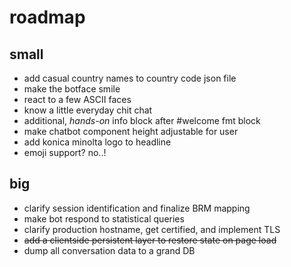 # roadmap

## small

+ add casual country names to country code json file
+ make the botface smile
+ react to a few ASCII faces
+ know a little everyday chit chat
+ additional, *hands-on* info block after #welcome fmt block
+ make chatbot component height adjustable for user
+ add konica minolta logo to headline
+ emoji support? no..!

## big

+ clarify session identification and finalize BRM mapping
+ make bot respond to statistical queries
+ clarify production hostname, get certified, and implement TLS
+ ~~add a clientside persistent layer to restore state on page load~~
+ dump all conversation data to a grand DB

